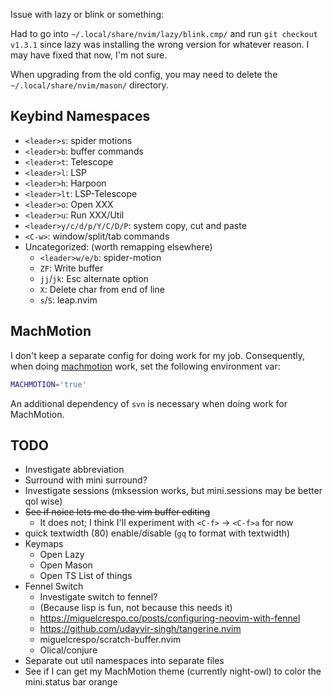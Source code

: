 Issue with lazy or blink or something:

Had to go into `~/.local/share/nvim/lazy/blink.cmp/` and run `git checkout v1.3.1`
since lazy was installing the wrong version for whatever reason.
I may have fixed that now, I'm not sure.

When upgrading from the old config, you may need to delete the `~/.local/share/nvim/mason/` directory.

## Keybind Namespaces

- `<leader>s`: spider motions
- `<leader>b`: buffer commands
- `<leader>t`: Telescope
- `<leader>l`: LSP
- `<leader>h`: Harpoon
- `<leader>lt`: LSP-Telescope
- `<leader>o`: Open XXX
- `<leader>u`: Run XXX/Util
- `<leader>y/c/d/p/Y/C/D/P`: system copy, cut and paste
- `<C-w>`: window/split/tab commands
- Uncategorized: (worth remapping elsewhere)
    - `<leader>w/e/b`: spider-motion
    - `ZF`: Write buffer
    - `jj`/`jk`: Esc alternate option
    - `X`: Delete char from end of line
    - `s`/`S`: leap.nvim

## MachMotion

I don't keep a separate config for doing work for my job.
Consequently, when doing [machmotion](<https://machmotion.com>) work, set the following environment var:

```bash
MACHMOTION='true'
```

An additional dependency of `svn` is necessary when doing work for MachMotion.

## TODO

- Investigate abbreviation
- Surround with mini surround?
- Investigate sessions (mksession works, but mini.sessions may be better qol wise)
- ~~See if noice lets me do the vim buffer editing~~
    - It does not; I think I'll experiment with `<C-f>` -> `<C-f>a` for now
- quick textwidth (80) enable/disable (`gq` to format with textwidth)
- Keymaps
    - Open Lazy
    - Open Mason
    - Open TS List of things
- Fennel Switch
    - Investigate switch to fennel?
    - (Because lisp is fun, not because this needs it)
    - https://miguelcrespo.co/posts/configuring-neovim-with-fennel
    - https://github.com/udayvir-singh/tangerine.nvim
    - miguelcrespo/scratch-buffer.nvim
    - Olical/conjure
- Separate out util namespaces into separate files
- See if I can get my MachMotion theme (currently night-owl) to color the mini.status bar orange

